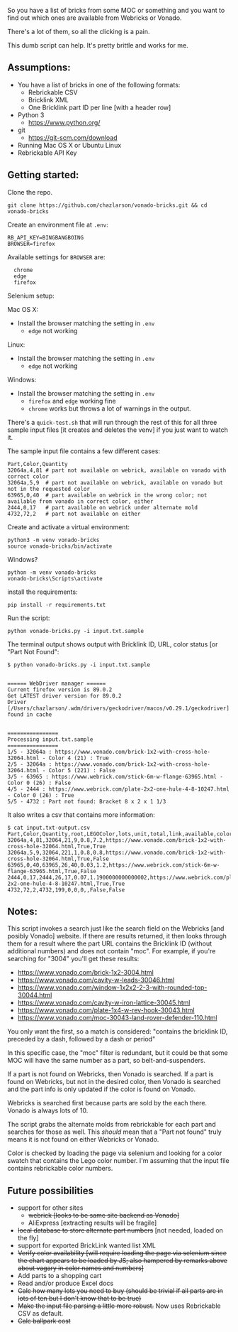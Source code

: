 So you have a list of bricks from some MOC or something and you want to find out which ones are available from Webricks or Vonado.

There's a lot of them, so all the clicking is a pain.

This dumb script can help.  It's pretty brittle and works for me.

## Assumptions:
- You have a list of bricks in one of the following formats:
  - Rebrickable CSV
  - Bricklink XML
  - One Bricklink part ID per line [with a header row]
- Python 3
  - https://www.python.org/
- git
  - https://git-scm.com/download
- Running Mac OS X or Ubuntu Linux
- Rebrickable API Key

## Getting started:
Clone the repo.
```
git clone https://github.com/chazlarson/vonado-bricks.git && cd vonado-bricks
```

Create an environment file at `.env`:
```
RB_API_KEY=BINGBANGBOING
BROWSER=firefox
```

Available settings for `BROWSER` are:
```
  chrome
  edge
  firefox
```

Selenium setup:

Mac OS X: 
- Install the browser matching the setting in `.env`
  - `edge` not working

Linux: 
- Install the browser matching the setting in `.env`
  - `edge` not working
  
Windows: 
- Install the browser matching the setting in `.env`
  - `firefox` and `edge` working fine
  - `chrome` works but throws a lot of warnings in the output.

There's a `quick-test.sh` that will run through the rest of this for all three sample input files [it creates and deletes the venv] if you just want to watch it.  

The sample input file contains a few different cases:
```
Part,Color,Quantity
32064a,4,81 # part not available on webrick, available on vonado with correct color
32064a,5,9  # part not available on webrick, available on vonado but not in the requested color
63965,0,40  # part available on webrick in the wrong color; not available from vonado in correct color, either
2444,0,17   # part available on webrick under alternate mold
4732,72,2   # part not available on either
```

Create and activate a virtual environment:
```
python3 -m venv vonado-bricks
source vonado-bricks/bin/activate
```
Windows?
```
python -m venv vonado-bricks
vonado-bricks\Scripts\activate
```

install the requirements:
```
pip install -r requirements.txt
```

Run the script:
```
python vonado-bricks.py -i input.txt.sample
```

The terminal output shows output with Bricklink ID, URL, color status [or "Part Not Found":
```
$ python vonado-bricks.py -i input.txt.sample


====== WebDriver manager ======
Current firefox version is 89.0.2
Get LATEST driver version for 89.0.2
Driver [/Users/chazlarson/.wdm/drivers/geckodriver/macos/v0.29.1/geckodriver] found in cache


================
Processing input.txt.sample
================
1/5 - 32064a : https://www.vonado.com/brick-1x2-with-cross-hole-32064.html - Color 4 (21) : True
2/5 - 32064a : https://www.vonado.com/brick-1x2-with-cross-hole-32064.html - Color 5 (221) : False
3/5 - 63965 : https://www.webrick.com/stick-6m-w-flange-63965.html - Color 0 (26) : False
4/5 - 2444 : https://www.webrick.com/plate-2x2-one-hule-4-8-10247.html - Color 0 (26) : True
5/5 - 4732 : Part not found: Bracket 8 x 2 x 1 1/3
```

It also writes a csv that contains more information:
```
$ cat input.txt-output.csv
Part,Color,Quantity,root,LEGOColor,lots,unit,total,link,available,color_available
32064a,4,81,32064,21,9,0.8,7.2,https://www.vonado.com/brick-1x2-with-cross-hole-32064.html,True,True
32064a,5,9,32064,221,1,0.8,0.8,https://www.vonado.com/brick-1x2-with-cross-hole-32064.html,True,False
63965,0,40,63965,26,40,0.03,1.2,https://www.webrick.com/stick-6m-w-flange-63965.html,True,False
2444,0,17,2444,26,17,0.07,1.1900000000000002,https://www.webrick.com/plate-2x2-one-hule-4-8-10247.html,True,True
4732,72,2,4732,199,0,0,0,,False,False
```

## Notes:

This script invokes a search just like the search field on the Webricks [and posibly Vonado] website.  If there are results returned, it then looks through them for a result where the part URL contains the Bricklink ID (without additional numbers) and does not contain "moc".  For example, if you're searching for "3004" you'll get these results:
- https://www.vonado.com/brick-1x2-3004.html
- https://www.vonado.com/cavity-w-leads-30046.html
- https://www.vonado.com/window-1x2x2-2-3-with-rounded-top-30044.html
- https://www.vonado.com/cavity-w-iron-lattice-30045.html
- https://www.vonado.com/plate-1x4-w-rev-hook-30043.html
- https://www.vonado.com/moc-30043-land-rover-defender-110.html

You only want the first, so a match is considered: "contains the bricklink ID, preceded by a dash, followed by a dash or period"

In this specific case, the "moc" filter is redundant, but it could be that some MOC will have the same number as a part, so belt-and-suspenders.

If a part is not found on Webricks, then Vonado is searched.
If a part is found on Webricks, but not in the desired color, then Vonado is searched and the part info is only updated if the color is found on Vonado.

Webricks is searched first because parts are sold by the each there.  Vonado is always lots of 10.

The script grabs the alternate molds from rebrickable for each part and searches for those as well.  This *should* mean that a "Part not found" truly means it is not found on either Webricks or Vonado.

Color is checked by loading the page via selenium and looking for a color swatch that contains the Lego color number. I'm assuming that the input file contains rebrickable color numbers.

## Future possibilities

- support for other sites
  - ~~webrick [looks to be same site backend as Vonado]~~
  - AliExpress [extracting results will be fragile]
- ~~local database to store alternate part numbers~~ [not needed, loaded on the fly]
- support for exported BrickLink wanted list XML
- ~~Verify color availability [will require loading the page via selenium since the chart appears to be loaded by JS; also hampered by remarks above about vagary in color names and numbers]~~
- Add parts to a shopping cart
- Read and/or produce Excel docs
- ~~Calc how many lots you need to buy (should be trivial if all parts are in lots of ten but I don't know that to be true)~~
- ~~Make the input file parsing a little more robust.~~ Now uses Rebrickable CSV as default.
- ~~Calc ballpark cost~~
